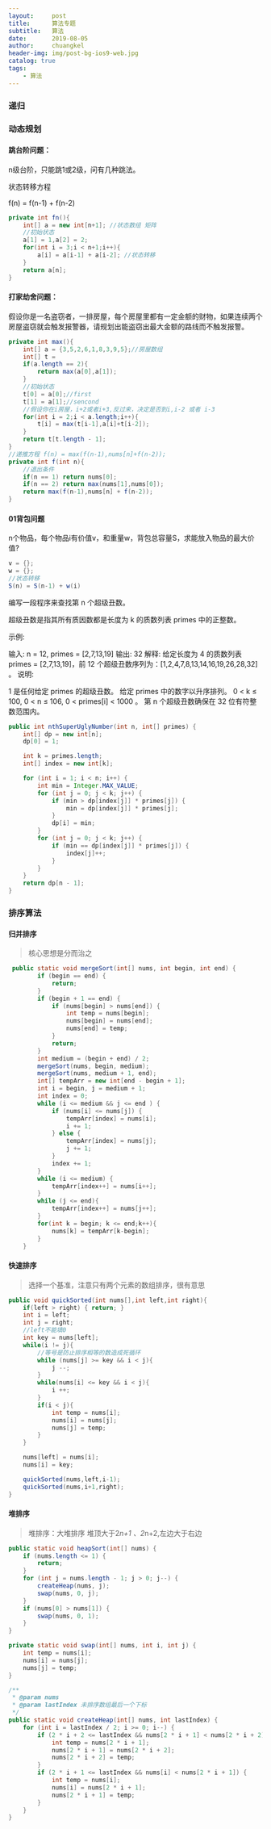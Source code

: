 ```yaml
---
layout:     post
title:      算法专题
subtitle:   算法
date:       2019-08-05
author:     chuangkel
header-img: img/post-bg-ios9-web.jpg
catalog: true
tags:
    - 算法
---
```


### 递归

### 动态规划

#### 跳台阶问题： 

n级台阶，只能跳1或2级，问有几种跳法。

状态转移方程

f(n) = f(n-1) + f(n-2)

```java
private int fn(){
    int[] a = new int[n+1]; //状态数组 矩阵
    //初始状态
    a[1] = 1,a[2] = 2;
    for(int i = 3;i < n+1;i++){
        a[i] = a[i-1] + a[i-2]; //状态转移
    }
    return a[n];
}
```

#### 打家劫舍问题：

假设你是一名盗窃者，一排房屋，每个房屋里都有一定金额的财物，如果连续两个房屋盗窃就会触发报警器，请规划出能盗窃出最大金额的路线而不触发报警。

```java
private int max(){
	int[] a = {3,5,2,6,1,8,3,9,5};//房屋数组 
    int[] t = 
    if(a.length == 2){
        return max(a[0],a[1]);
    }    
	//初始状态 
    t[0] = a[0];//first
    t[1] = a[1];//sencond
	//假设你在i房屋，i+2或者i+3,反过来，决定是否到i,i-2 或者 i-3
	for(int i = 2;i < a.length;i++){
		t[i] = max(t[i-1],a[i]+t[i-2]);
	}
    return t[t.length - 1];
}
//递推方程 f(n) = max(f(n-1),nums[n]+f(n-2));
private int f(int n){
    //退出条件
    if(n == 1) return nums[0];
    if(n == 2) return max(nums[1],nums[0]);
    return max(f(n-1),nums[n] + f(n-2));
}
```

#### 01背包问题

n个物品，每个物品i有价值v，和重量w，背包总容量S，求能放入物品的最大价值?

```java
v = {};
w = {};
//状态转移 
S(n) = S(n-1) + w(i)
```



编写一段程序来查找第 n 个超级丑数。

超级丑数是指其所有质因数都是长度为 k 的质数列表 primes 中的正整数。

示例:

输入: n = 12, primes = [2,7,13,19]
输出: 32 
解释: 给定长度为 4 的质数列表 primes = [2,7,13,19]，前 12 个超级丑数序列为：[1,2,4,7,8,13,14,16,19,26,28,32] 。
说明:

1 是任何给定 primes 的超级丑数。
 给定 primes 中的数字以升序排列。
0 < k ≤ 100, 0 < n ≤ 106, 0 < primes[i] < 1000 。
第 n 个超级丑数确保在 32 位有符整数范围内。

```java
public int nthSuperUglyNumber(int n, int[] primes) {
	int[] dp = new int[n];
    dp[0] = 1;

    int k = primes.length;
    int[] index = new int[k];

    for (int i = 1; i < n; i++) {
        int min = Integer.MAX_VALUE;
        for (int j = 0; j < k; j++) {
            if (min > dp[index[j]] * primes[j]) {
                min = dp[index[j]] * primes[j];
            }
            dp[i] = min;
        }
        for (int j = 0; j < k; j++) {
            if (min == dp[index[j]] * primes[j]) {
                index[j]++;
            }
        }
    }
    return dp[n - 1];
}
```




### 排序算法



#### 归并排序

> 核心思想是分而治之

```java
 public static void mergeSort(int[] nums, int begin, int end) {
        if (begin == end) {
            return;
        }
        if (begin + 1 == end) {
            if (nums[begin] > nums[end]) {
                int temp = nums[begin];
                nums[begin] = nums[end];
                nums[end] = temp;
            }
            return;
        }
        int medium = (begin + end) / 2;
        mergeSort(nums, begin, medium);
        mergeSort(nums, medium + 1, end);
        int[] tempArr = new int[end - begin + 1];
        int i = begin, j = medium + 1;
        int index = 0;
        while (i <= medium && j <= end ) {
            if (nums[i] <= nums[j]) {
                tempArr[index] = nums[i];
                i += 1;
            } else {
                tempArr[index] = nums[j];
                j += 1;
            }
            index += 1;
        }
        while (i <= medium) {
            tempArr[index++] = nums[i++];
        }
        while (j <= end){
            tempArr[index++] = nums[j++];
        }
        for(int k = begin; k <= end;k++){
            nums[k] = tempArr[k-begin];
        }
    }
```



#### 快速排序

> 选择一个基准，注意只有两个元素的数组排序，很有意思

```java
public void quickSorted(int nums[],int left,int right){
    if(left > right) { return; }
    int i = left;
    int j = right;
    //left不能填0
    int key = nums[left];
    while(i != j){
        //等号是防止排序相等的数造成死循环
        while (nums[j] >= key && i < j){
            j --;
        }
        while(nums[i] <= key && i < j){
            i ++;
        }
        if(i < j){
            int temp = nums[i];
            nums[i] = nums[j];
            nums[j] = temp;
        }
    }

    nums[left] = nums[i];
    nums[i] = key;

    quickSorted(nums,left,i-1);
    quickSorted(nums,i+1,right);
}
```

#### 堆排序

> 堆排序：大堆排序 堆顶大于2*n+1 、2*n+2,左边大于右边

```java
public static void heapSort(int[] nums) {
    if (nums.length <= 1) {
        return;
    }
    for (int j = nums.length - 1; j > 0; j--) {
        createHeap(nums, j);
        swap(nums, 0, j);
    }
    if (nums[0] > nums[1]) {
        swap(nums, 0, 1);
    }
}

private static void swap(int[] nums, int i, int j) {
    int temp = nums[i];
    nums[i] = nums[j];
    nums[j] = temp;
}

/**
 * @param nums
 * @param lastIndex 未排序数组最后一个下标
 */
public static void createHeap(int[] nums, int lastIndex) {
    for (int i = lastIndex / 2; i >= 0; i--) {
        if (2 * i + 2 <= lastIndex && nums[2 * i + 1] < nums[2 * i + 2]) {
            int temp = nums[2 * i + 1];
            nums[2 * i + 1] = nums[2 * i + 2];
            nums[2 * i + 2] = temp;
        }
        if (2 * i + 1 <= lastIndex && nums[i] < nums[2 * i + 1]) {
            int temp = nums[i];
            nums[i] = nums[2 * i + 1];
            nums[2 * i + 1] = temp;
        }
    }
}
```